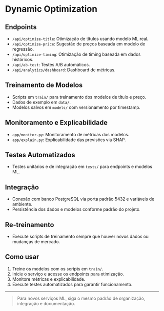 # Dynamic Optimization

## Endpoints
- `/api/optimize-title`: Otimização de títulos usando modelo ML real.
- `/api/optimize-price`: Sugestão de preços baseada em modelo de regressão.
- `/api/optimize-timing`: Otimização de timing baseada em dados históricos.
- `/api/ab-test`: Testes A/B automáticos.
- `/api/analytics/dashboard`: Dashboard de métricas.

## Treinamento de Modelos
- Scripts em `train/` para treinamento dos modelos de título e preço.
- Dados de exemplo em `data/`.
- Modelos salvos em `models/` com versionamento por timestamp.

## Monitoramento e Explicabilidade
- `app/monitor.py`: Monitoramento de métricas dos modelos.
- `app/explain.py`: Explicabilidade das previsões via SHAP.

## Testes Automatizados
- Testes unitários e de integração em `tests/` para endpoints e modelos ML.

## Integração
- Conexão com banco PostgreSQL via porta padrão 5432 e variáveis de ambiente.
- Persistência dos dados e modelos conforme padrão do projeto.

## Re-treinamento
- Execute scripts de treinamento sempre que houver novos dados ou mudanças de mercado.

## Como usar
1. Treine os modelos com os scripts em `train/`.
2. Inicie o serviço e acesse os endpoints para otimização.
3. Monitore métricas e explicabilidade.
4. Execute testes automatizados para garantir funcionamento.

---

> Para novos serviços ML, siga o mesmo padrão de organização, integração e documentação.
